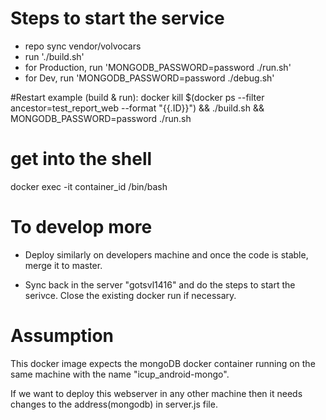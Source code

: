 # Steps to start the service

* repo sync vendor/volvocars
* run './build.sh'
* for Production, run 'MONGODB_PASSWORD=password ./run.sh'
* for Dev, run 'MONGODB_PASSWORD=password ./debug.sh'

#Restart example (build & run):
docker kill $(docker ps --filter ancestor=test_report_web --format "{{.ID}}") && ./build.sh && MONGODB_PASSWORD=password ./run.sh

# get into the shell
docker exec -it container_id /bin/bash


# To develop more

* Deploy similarly on developers machine and once the code is stable, merge it to master.

* Sync back in the server "gotsvl1416" and do the steps to start the serivce. Close the existing docker run if necessary.


# Assumption

This docker image expects the mongoDB docker container running on the same machine with the name "icup_android-mongo".

If we want to deploy this webserver in any other machine then it needs changes to the address(mongodb) in server.js file.